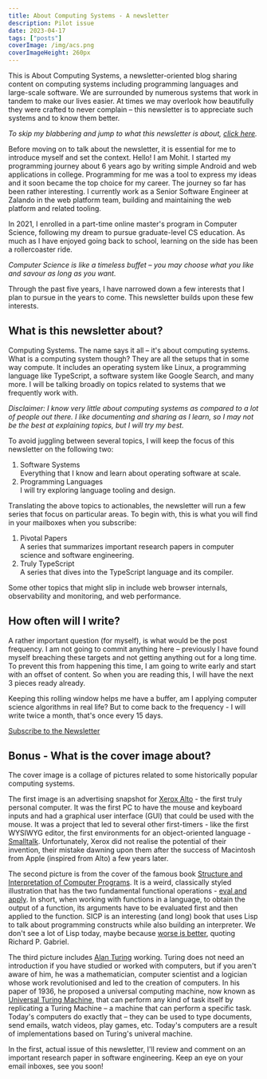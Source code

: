 ```yaml
---
title: About Computing Systems - A newsletter
description: Pilot issue
date: 2023-04-17
tags: ["posts"]
coverImage: /img/acs.png
coverImageHeight: 260px
---
```


This is About Computing Systems, a newsletter-oriented blog sharing content on computing systems including programming languages and large-scale software. We are surrounded by numerous systems that work in tandem to make our lives easier. At times we may overlook how beautifully they were crafted to never complain – this newsletter is to appreciate such systems and to know them better.

_To skip my blabbering and jump to what this newsletter is about, [click here](#what-is-this-newsletter-about%3F)._

Before moving on to talk about the newsletter, it is essential for me to introduce myself and set the context. Hello! I am Mohit. I started my programming journey about 6 years ago by writing simple Android and web applications in college. Programming for me was a tool to express my ideas and it soon became the top choice for my career. The journey so far has been rather interesting. I currently work as a Senior Software Engineer at Zalando in the web platform team, building and maintaining the web platform and related tooling.

In 2021, I enrolled in a part-time online master's program in Computer Science, following my dream to pursue graduate-level CS education. As much as I have enjoyed going back to school, learning on the side has been a rollercoaster ride.

_Computer Science is like a timeless buffet – you may choose what you like and savour as long as you want._

Through the past five years, I have narrowed down a few interests that I plan to pursue in the years to come. This newsletter builds upon these few interests.

## What is this newsletter about?

Computing Systems. The name says it all – it's about computing systems. What is a computing system though? They are all the setups that in some way compute. It includes an operating system like Linux, a programming language like TypeScript, a software system like Google Search, and many more. I will be talking broadly on topics related to systems that we frequently work with.

_Disclaimer: I know very little about computing systems as compared to a lot of people out there. I like documenting and sharing as I learn, so I may not be the best at explaining topics, but I will try my best._

To avoid juggling between several topics, I will keep the focus of this newsletter on the following two:

1. Software Systems  
   Everything that I know and learn about operating software at scale.
2. Programming Languages  
   I will try exploring language tooling and design.

Translating the above topics to actionables, the newsletter will run a few series that focus on particular areas. To begin with, this is what you will find in your mailboxes when you subscribe:

1. Pivotal Papers  
   A series that summarizes important research papers in computer science and software engineering.
2. Truly TypeScript  
   A series that dives into the TypeScript language and its compiler.

Some other topics that might slip in include web browser internals, observability and monitoring, and web performance.

## How often will I write?

A rather important question (for myself), is what would be the post frequency. I am not going to commit anything here – previously I have found myself breaching these targets and not getting anything out for a long time. To prevent this from happening this time, I am going to write early and start with an offset of content. So when you are reading this, I will have the next 3 pieces ready already.

Keeping this rolling window helps me have a buffer, am I applying computer science algorithms in real life? But to come back to the frequency - I will write twice a month, that's once every 15 days.

[Subscribe to the Newsletter](https://aboutcomputingsystems.mohitkarekar.com/#/portal/signup/free)

## Bonus - What is the cover image about?

The cover image is a collage of pictures related to some historically popular computing systems.

The first image is an advertising snapshot for [Xerox Alto](https://en.wikipedia.org/wiki/Xerox%5FAlto) \- the first truly personal computer. It was the first PC to have the mouse and keyboard inputs and had a graphical user interface (GUI) that could be used with the mouse. It was a project that led to several other first-timers - like the first WYSIWYG editor, the first environments for an object-oriented language - [Smalltalk](https://en.wikipedia.org/wiki/Smalltalk). Unfortunately, Xerox did not realise the potential of their invention, their mistake dawning upon them after the success of Macintosh from Apple (inspired from Alto) a few years later.

The second picture is from the cover of the famous book [Structure and Interpretation of Computer Programs](https://en.wikipedia.org/wiki/Structure%5Fand%5FInterpretation%5Fof%5FComputer%5FPrograms). It is a weird, classically styled illustration that has the two fundamental functional operations - [eval and apply](https://wiki.c2.com/?EvalApply). In short, when working with functions in a language, to obtain the output of a function, its arguments have to be evaluated first and then applied to the function. SICP is an interesting (and long) book that uses Lisp to talk about programming constructs while also building an interpreter. We don't see a lot of Lisp today, maybe because [worse is better](https://www.dreamsongs.com/WorseIsBetter.html), quoting Richard P. Gabriel.

The third picture includes [Alan Turing](https://en.wikipedia.org/wiki/Alan%5FTuring) working. Turing does not need an introduction if you have studied or worked with computers, but if you aren't aware of him, he was a mathematician, computer scientist and a logician whose work revolutionised and led to the creation of computers. In his paper of 1936, he proposed a universal computing machine, now known as [Universal Turing Machine](https://www.gimtec.io/articles/the-turing-machine/), that can perform any kind of task itself by replicating a Turing Machine – a machine that can perform a specific task. Today's computers do exactly that – they can be used to type documents, send emails, watch videos, play games, etc. Today's computers are a result of implementations based on Turing's univeral machine.

In the first, actual issue of this newsletter, I'll review and comment on an important research paper in software engineering. Keep an eye on your email inboxes, see you soon!
